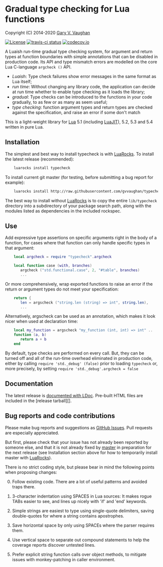 Gradual type checking for Lua functions
=======================================

Copyright (C) 2014-2020 [Gary V. Vaughan][github]

[![License](http://img.shields.io/:license-mit-blue.svg)](http://mit-license.org)
[![travis-ci status](https://secure.travis-ci.org/gvvaughan/typecheck.png?branch=master)](http://travis-ci.org/gvvaughan/typecheck/builds)
[![codecov.io](https://codecov.io/gh/gvvaughan/typecheck/branch/master/graph/badge.svg)](https://codecov.io/gh/gvvaughan/typecheck)

A Luaish run-time gradual type checking system, for argument and return
types at function boundaries with simple annotations that can be disabled
in production code.  Its API and type mismatch errors are modelled on the
core Lua C-language `argcheck ()` API.

- *Luaish*: Type check failures show error messages in the same format
  as Lua itself;
- *run time*: Without changing any library code, the application can
  decide at run time whether to enable type checking as it loads the
  library;
- *gradual*: Type checks can be introduced to the functions in your code
  gradually, to as few or as many as seem useful;
- *type checking*: function argument types and return types are checked
  against the specification, and raise an error if some don't match

This is a light-weight library for [Lua][] 5.1 (including [LuaJIT][]),
5.2, 5.3 and 5.4 written in pure Lua.

[github]: http://github.com/gvvaughan/typecheck/ "Github repository"
[lua]: http://www.lua.org "The Lua Project"
[luajit]: http://luajit.org "The LuaJIT Project"


Installation
------------

The simplest and best way to install typecheck is with [LuaRocks][]. To
install the latest release (recommended):

```bash
    luarocks install typecheck
```

To install current git master (for testing, before submitting a bug
report for example):

```bash
    luarocks install http://raw.githubusercontent.com/gvvaughan/typecheck/master/typecheck-git-1.rockspec
```

The best way to install without [LuaRocks][] is to copy the entire
`lib/typecheck` directory into a subdirectory of your package search path,
along with the modules listed as dependencies in the included rockspec.

[luarocks]: http://www.luarocks.org "Lua package manager"


Use
---

Add expressive type assertions on specific arguments right in the body
of a function, for cases where that function can only handle specific
types in that argument:

```lua
    local argcheck = require "typecheck".argcheck

    local function case (with, branches)
       argcheck ("std.functional.case", 2, "#table", branches)
       ...
```

Or more comprehensively, wrap exported functions to raise an error if
the return or argument types do not meet your specification:

```lua
    return {
       len = argscheck ("string.len (string) => int", string.len),
       ...
```

Alternatively, argscheck can be used as an annotation, which makes it
look nicer when used at declaration time:

```lua
    local my_function = argscheck "my_function (int, int) => int" ..
    function (a, b)
       return a + b
    end
```

By default, type checks are performed on every call.  But, they can be
turned off and all of the run-time overhead eliminated in production
code, either by calling `require 'std._debug' (false)` prior to loading
`typecheck` or, more precisely, by setting
`require 'std._debug'.argcheck = false`



Documentation
-------------

The latest release is [documented with LDoc][github.io].
Pre-built HTML files are included in the [release tarball][].

[github.io]: http://gvvaughan.github.io/typecheck
[release]: http://gvvaughan.github.io/typecheck/releases


Bug reports and code contributions
----------------------------------

Please make bug reports and suggestions as [GitHub Issues][issues].
Pull requests are especially appreciated.

But first, please check that your issue has not already been reported by
someone else, and that it is not already fixed by [master][github] in
preparation for the next release (see Installation section above for how
to temporarily install master with [LuaRocks][]).

There is no strict coding style, but please bear in mind the following
points when proposing changes:

0. Follow existing code. There are a lot of useful patterns and avoided
   traps there.

1. 3-character indentation using SPACES in Lua sources: It makes rogue
   TABs easier to see, and lines up nicely with 'if' and 'end' keywords.

2. Simple strings are easiest to type using single-quote delimiters,
   saving double-quotes for where a string contains apostrophes.

3. Save horizontal space by only using SPACEs where the parser requires
   them.

4. Use vertical space to separate out compound statements to help the
   coverage reports discover untested lines.

5. Prefer explicit string function calls over object methods, to mitigate
   issues with monkey-patching in caller environment.

[issues]: http://github.com/gvvaughan/typecheck/issues
